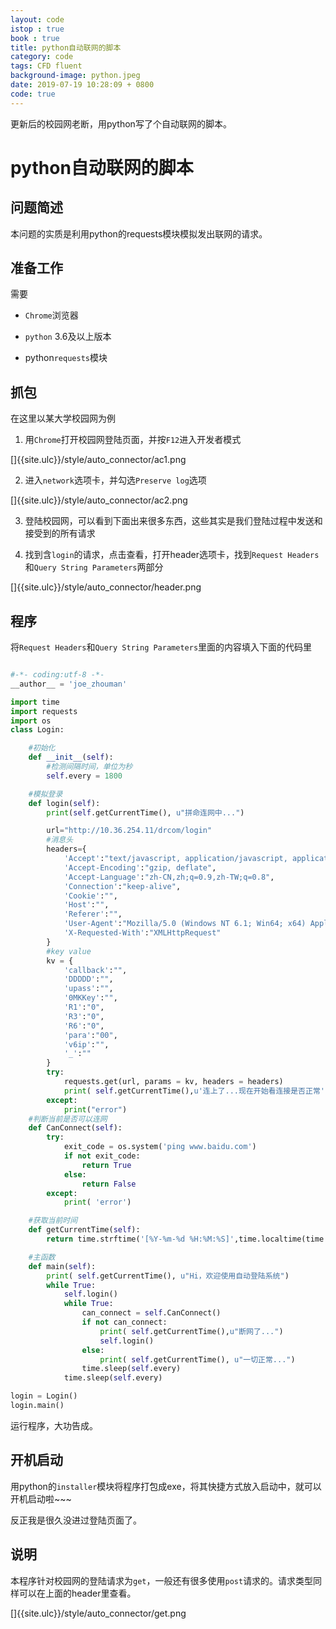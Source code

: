```yaml
---
layout: code
istop : true
book : true
title: python自动联网的脚本
category: code
tags: CFD fluent
background-image: python.jpeg
date: 2019-07-19 10:28:09 + 0800
code: true
---
```

更新后的校园网老断，用python写了个自动联网的脚本。<!-- more -->

# python自动联网的脚本

## 问题简述

本问题的实质是利用python的requests模块模拟发出联网的请求。

## 准备工作

需要

+ `Chrome`浏览器

+ `python` 3.6及以上版本

+ python`requests`模块

## 抓包

在这里以某大学校园网为例

1. 用`Chrome`打开校园网登陆页面，并按`F12`进入开发者模式

[]{{site.ulc}}/style/auto_connector/ac1.png

2. 进入`network`选项卡，并勾选`Preserve log`选项

[]{{site.ulc}}/style/auto_connector/ac2.png

3. 登陆校园网，可以看到下面出来很多东西，这些其实是我们登陆过程中发送和接受到的所有请求

4. 找到含`login`的请求，点击查看，打开header选项卡，找到`Request Headers`和`Query String Parameters`两部分

[]{{site.ulc}}/style/auto_connector/header.png

## 程序

将`Request Headers`和`Query String Parameters`里面的内容填入下面的代码里

```python

#-*- coding:utf-8 -*-
__author__ = 'joe_zhouman'

import time
import requests
import os
class Login:

    #初始化
    def __init__(self):
        #检测间隔时间，单位为秒
        self.every = 1800

    #模拟登录
    def login(self):
        print(self.getCurrentTime(), u"拼命连网中...")

        url="http://10.36.254.11/drcom/login"
        #消息头
        headers={
            'Accept':"text/javascript, application/javascript, application/ecmascript, application/x-ecmascript, */*; q=0.01",
            'Accept-Encoding':"gzip, deflate",
            'Accept-Language':"zh-CN,zh;q=0.9,zh-TW;q=0.8",
            'Connection':"keep-alive",
            'Cookie':"",
            'Host':"",
            'Referer':"",
            'User-Agent':"Mozilla/5.0 (Windows NT 6.1; Win64; x64) AppleWebKit/537.36 (KHTML, like Gecko) Chrome/75.0.3770.80 Safari/537.36",
            'X-Requested-With':"XMLHttpRequest"
        }
        #key value
        kv = {
            'callback':"",
            'DDDDD':"",    
            'upass':"",
            '0MKKey':"",
            'R1':"0",
            'R3':"0",
            'R6':"0",
            'para':"00",
            'v6ip':"",
            '_':""
        }
        try:
            requests.get(url, params = kv, headers = headers)
            print( self.getCurrentTime(),u'连上了...现在开始看连接是否正常')
        except:
            print("error")
    #判断当前是否可以连网
    def CanConnect(self):
        try:
            exit_code = os.system('ping www.baidu.com')
            if not exit_code:
                return True
            else:
                return False
        except:
            print( 'error')

    #获取当前时间
    def getCurrentTime(self):
        return time.strftime('[%Y-%m-%d %H:%M:%S]',time.localtime(time.time()))

    #主函数
    def main(self):
        print( self.getCurrentTime(), u"Hi，欢迎使用自动登陆系统")
        while True:
            self.login()
            while True:
                can_connect = self.CanConnect()
                if not can_connect:
                    print( self.getCurrentTime(),u"断网了...")
                    self.login()
                else:
                    print( self.getCurrentTime(), u"一切正常...")
                time.sleep(self.every)
            time.sleep(self.every)

login = Login()
login.main()

```

运行程序，大功告成。

## 开机启动

用python的`installer`模块将程序打包成exe，将其快捷方式放入启动中，就可以开机启动啦~~~

反正我是很久没进过登陆页面了。

## 说明

本程序针对校园网的登陆请求为`get`，一般还有很多使用`post`请求的。请求类型同样可以在上面的header里查看。

[]{{site.ulc}}/style/auto_connector/get.png